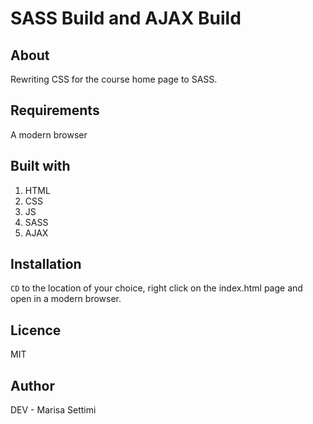 # SASS Build and AJAX Build

## About

Rewriting CSS for the course home page to SASS. 

## Requirements 

A modern browser

## Built with

1. HTML
2. CSS
3. JS
4. SASS
5. AJAX

## Installation

`CD` to the location of your choice, right click on the index.html page and open in a modern browser.

## Licence 

MIT

## Author

DEV - Marisa Settimi
